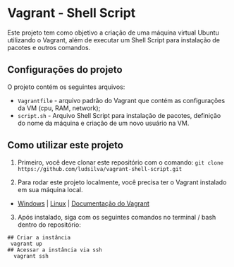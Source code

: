 # Vagrant - Shell Script
Este projeto tem como objetivo a criação de uma máquina virtual Ubuntu utilizando o Vagrant, além de executar um Shell Script para instalação de pacotes e outros comandos.

## Configurações do projeto
O projeto contém os seguintes arquivos:

- `Vagrantfile` - arquivo padrão do Vagrant que contém as configurações da VM (cpu, RAM, network);
- `script.sh` - Arquivo Shell Script para instalação de pacotes, definição do nome da máquina e criação de um novo usuário na VM.

## Como utilizar este projeto

1. Primeiro, você deve clonar este repositório com o comando: `git clone https://github.com/ludsilva/vagrant-shell-script.git`

2. Para rodar este projeto localmente, você precisa ter o Vagrant instalado em sua máquina local. 
  - [Windows](https://www.youtube.com/watch?v=yFSm6TXBuDE&ab_channel=VemcomoPY) | [Linux](https://www.youtube.com/watch?v=fwKPiyWaDbU&pp=ygUQaW5zdGFsYXIgdmFncmFudA%3D%3D) | [Documentação do Vagrant](https://developer.hashicorp.com/vagrant/downloads)

3. Após instalado, siga com os seguintes comandos no terminal / bash dentro do repositório:
```
## Criar a instância
 vagrant up
## Acessar a instância via ssh
  vagrant ssh
```
